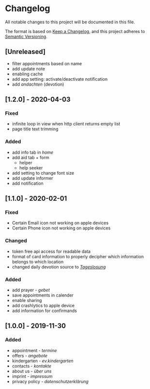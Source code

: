 # Changelog

All notable changes to this project will be documented in this file.

The format is based on [Keep a Changelog](https://keepachangelog.com/en/1.0.0/),
and this project adheres to [Semantic Versioning](https://semver.org/spec/v2.0.0.html).

## [Unreleased]
- filter appointments based on name
- add update note
- enabling cache
- add app setting: activate/deactivate notification
- add *andachten* (devotion)

## [1.2.0] - 2020-04-03

### Fixed
- infinite loop in view when http client returns empty list
- page title text trimming

### Added
- add info tab in *home*
- add aid tab + form
  - helper
  - help seeker
- add setting to change font size
- add update informer
- add notification


## [1.1.0] - 2020-02-01

### Fixed
- Certain Email icon not working on apple devices
- Certain Phone icon not working on apple devices

### Changed
- token free api access for readable data
- format of card information to properly decipher which information belongs to which location
- changed daily devotion source to [*Tageslosung*](https://www.combib.de)

### Added 
- add prayer - *gebet*
- save appointments in calender
- enable sharing
- add crashlytics to apple device
- add information for confirmands

## [1.0.0] - 2019-11-30

### Added
- appointment - *termine*
- offers - *angebote*
- kindergarten - *ev.kindergarten*
- contacts - *kontakte*
- about us - *über uns*
- imprint - *impressum*
- privacy policy - *datenschutzerklärung*